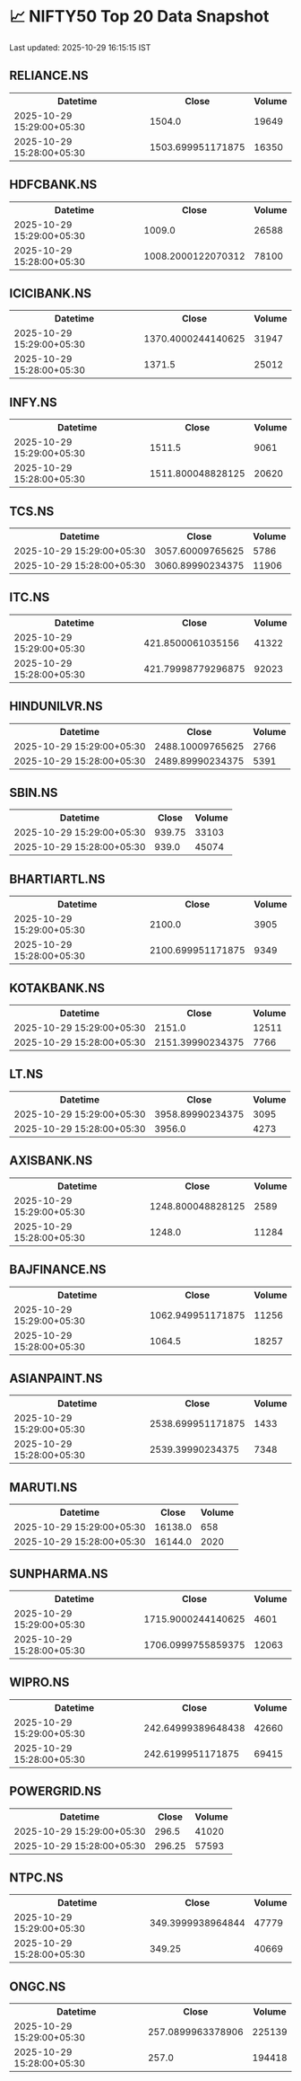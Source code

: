# 📈 NIFTY50 Top 20 Data Snapshot

Last updated: 2025-10-29 16:15:15 IST

## RELIANCE.NS

<table>
  <tr><th>Datetime</th><th>Close</th><th>Volume</th></tr>
  <tr><td>2025-10-29 15:29:00+05:30</td><td>1504.0</td><td>19649</td></tr>
  <tr><td>2025-10-29 15:28:00+05:30</td><td>1503.699951171875</td><td>16350</td></tr>
</table>

## HDFCBANK.NS

<table>
  <tr><th>Datetime</th><th>Close</th><th>Volume</th></tr>
  <tr><td>2025-10-29 15:29:00+05:30</td><td>1009.0</td><td>26588</td></tr>
  <tr><td>2025-10-29 15:28:00+05:30</td><td>1008.2000122070312</td><td>78100</td></tr>
</table>

## ICICIBANK.NS

<table>
  <tr><th>Datetime</th><th>Close</th><th>Volume</th></tr>
  <tr><td>2025-10-29 15:29:00+05:30</td><td>1370.4000244140625</td><td>31947</td></tr>
  <tr><td>2025-10-29 15:28:00+05:30</td><td>1371.5</td><td>25012</td></tr>
</table>

## INFY.NS

<table>
  <tr><th>Datetime</th><th>Close</th><th>Volume</th></tr>
  <tr><td>2025-10-29 15:29:00+05:30</td><td>1511.5</td><td>9061</td></tr>
  <tr><td>2025-10-29 15:28:00+05:30</td><td>1511.800048828125</td><td>20620</td></tr>
</table>

## TCS.NS

<table>
  <tr><th>Datetime</th><th>Close</th><th>Volume</th></tr>
  <tr><td>2025-10-29 15:29:00+05:30</td><td>3057.60009765625</td><td>5786</td></tr>
  <tr><td>2025-10-29 15:28:00+05:30</td><td>3060.89990234375</td><td>11906</td></tr>
</table>

## ITC.NS

<table>
  <tr><th>Datetime</th><th>Close</th><th>Volume</th></tr>
  <tr><td>2025-10-29 15:29:00+05:30</td><td>421.8500061035156</td><td>41322</td></tr>
  <tr><td>2025-10-29 15:28:00+05:30</td><td>421.79998779296875</td><td>92023</td></tr>
</table>

## HINDUNILVR.NS

<table>
  <tr><th>Datetime</th><th>Close</th><th>Volume</th></tr>
  <tr><td>2025-10-29 15:29:00+05:30</td><td>2488.10009765625</td><td>2766</td></tr>
  <tr><td>2025-10-29 15:28:00+05:30</td><td>2489.89990234375</td><td>5391</td></tr>
</table>

## SBIN.NS

<table>
  <tr><th>Datetime</th><th>Close</th><th>Volume</th></tr>
  <tr><td>2025-10-29 15:29:00+05:30</td><td>939.75</td><td>33103</td></tr>
  <tr><td>2025-10-29 15:28:00+05:30</td><td>939.0</td><td>45074</td></tr>
</table>

## BHARTIARTL.NS

<table>
  <tr><th>Datetime</th><th>Close</th><th>Volume</th></tr>
  <tr><td>2025-10-29 15:29:00+05:30</td><td>2100.0</td><td>3905</td></tr>
  <tr><td>2025-10-29 15:28:00+05:30</td><td>2100.699951171875</td><td>9349</td></tr>
</table>

## KOTAKBANK.NS

<table>
  <tr><th>Datetime</th><th>Close</th><th>Volume</th></tr>
  <tr><td>2025-10-29 15:29:00+05:30</td><td>2151.0</td><td>12511</td></tr>
  <tr><td>2025-10-29 15:28:00+05:30</td><td>2151.39990234375</td><td>7766</td></tr>
</table>

## LT.NS

<table>
  <tr><th>Datetime</th><th>Close</th><th>Volume</th></tr>
  <tr><td>2025-10-29 15:29:00+05:30</td><td>3958.89990234375</td><td>3095</td></tr>
  <tr><td>2025-10-29 15:28:00+05:30</td><td>3956.0</td><td>4273</td></tr>
</table>

## AXISBANK.NS

<table>
  <tr><th>Datetime</th><th>Close</th><th>Volume</th></tr>
  <tr><td>2025-10-29 15:29:00+05:30</td><td>1248.800048828125</td><td>2589</td></tr>
  <tr><td>2025-10-29 15:28:00+05:30</td><td>1248.0</td><td>11284</td></tr>
</table>

## BAJFINANCE.NS

<table>
  <tr><th>Datetime</th><th>Close</th><th>Volume</th></tr>
  <tr><td>2025-10-29 15:29:00+05:30</td><td>1062.949951171875</td><td>11256</td></tr>
  <tr><td>2025-10-29 15:28:00+05:30</td><td>1064.5</td><td>18257</td></tr>
</table>

## ASIANPAINT.NS

<table>
  <tr><th>Datetime</th><th>Close</th><th>Volume</th></tr>
  <tr><td>2025-10-29 15:29:00+05:30</td><td>2538.699951171875</td><td>1433</td></tr>
  <tr><td>2025-10-29 15:28:00+05:30</td><td>2539.39990234375</td><td>7348</td></tr>
</table>

## MARUTI.NS

<table>
  <tr><th>Datetime</th><th>Close</th><th>Volume</th></tr>
  <tr><td>2025-10-29 15:29:00+05:30</td><td>16138.0</td><td>658</td></tr>
  <tr><td>2025-10-29 15:28:00+05:30</td><td>16144.0</td><td>2020</td></tr>
</table>

## SUNPHARMA.NS

<table>
  <tr><th>Datetime</th><th>Close</th><th>Volume</th></tr>
  <tr><td>2025-10-29 15:29:00+05:30</td><td>1715.9000244140625</td><td>4601</td></tr>
  <tr><td>2025-10-29 15:28:00+05:30</td><td>1706.0999755859375</td><td>12063</td></tr>
</table>

## WIPRO.NS

<table>
  <tr><th>Datetime</th><th>Close</th><th>Volume</th></tr>
  <tr><td>2025-10-29 15:29:00+05:30</td><td>242.64999389648438</td><td>42660</td></tr>
  <tr><td>2025-10-29 15:28:00+05:30</td><td>242.6199951171875</td><td>69415</td></tr>
</table>

## POWERGRID.NS

<table>
  <tr><th>Datetime</th><th>Close</th><th>Volume</th></tr>
  <tr><td>2025-10-29 15:29:00+05:30</td><td>296.5</td><td>41020</td></tr>
  <tr><td>2025-10-29 15:28:00+05:30</td><td>296.25</td><td>57593</td></tr>
</table>

## NTPC.NS

<table>
  <tr><th>Datetime</th><th>Close</th><th>Volume</th></tr>
  <tr><td>2025-10-29 15:29:00+05:30</td><td>349.3999938964844</td><td>47779</td></tr>
  <tr><td>2025-10-29 15:28:00+05:30</td><td>349.25</td><td>40669</td></tr>
</table>

## ONGC.NS

<table>
  <tr><th>Datetime</th><th>Close</th><th>Volume</th></tr>
  <tr><td>2025-10-29 15:29:00+05:30</td><td>257.0899963378906</td><td>225139</td></tr>
  <tr><td>2025-10-29 15:28:00+05:30</td><td>257.0</td><td>194418</td></tr>
</table>

